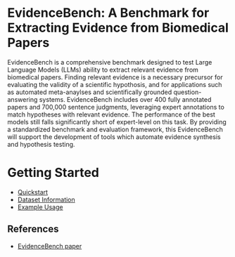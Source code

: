 # EvidenceBench: A Benchmark for Extracting Evidence from Biomedical Papers

EvidenceBench is a comprehensive benchmark designed to test Large Language Models (LLMs) ability to extract relevant evidence from biomedical papers. Finding relevant evidence is a necessary precursor for evaluating the validity of a scientific hypothosis, and for applications such as automated meta-anaylses and scientifically grounded question-answering systems. EvidenceBench includes over 400 fully annotated papers and 700,000 sentence judgments, leveraging expert annotations to match hypotheses with relevant evidence. The performance of the best models still falls significantly short of expert-level on this task. By providing a standardized benchmark and evaluation framework, this EvidenceBench will support the development of tools which automate evidence synthesis and hypothesis testing.

# Getting Started

* [Quickstart](https://finnmattis.github.io/quickstart.html)
* [Dataset Information](https://finnmattis.github.io/dataset.html)
* [Example Usage](https://finnmattis.github.io/example.html)

## References

* [EvidenceBench paper](https://arxiv.org/abs/2306.08754)